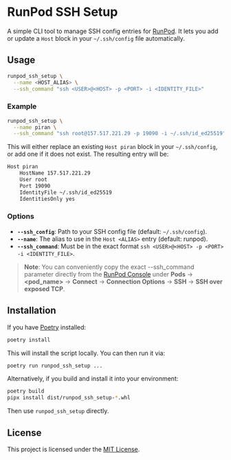 # RunPod SSH Setup

A simple CLI tool to manage SSH config entries for [RunPod](https://www.runpod.io/).
It lets you add or update a `Host` block in your `~/.ssh/config` file automatically.

## Usage

```bash
runpod_ssh_setup \
  --name <HOST_ALIAS> \
  --ssh_command "ssh <USER>@<HOST> -p <PORT> -i <IDENTITY_FILE>"
```

### Example

```bash
runpod_ssh_setup \
  --name piran \
  --ssh_command "ssh root@157.517.221.29 -p 19090 -i ~/.ssh/id_ed25519"
```

This will either replace an existing `Host piran` block in your `~/.ssh/config`, or add
one if it does not exist. The resulting entry will be:

```txt
Host piran
    HostName 157.517.221.29
    User root
    Port 19090
    IdentityFile ~/.ssh/id_ed25519
    IdentitiesOnly yes
```

### Options

- **`--ssh_config`**: Path to your SSH config file (default: `~/.ssh/config`).
- **`--name`**: The alias to use in the `Host <ALIAS>` entry  (default: runpod).
- **`--ssh_command`**: Must be in the exact format
  `ssh <USER>@<HOST> -p <PORT> -i <IDENTITY_FILE>`.

> **Note**: You can conveniently copy the exact --ssh_command parameter directly from
> the [RunPod Console](https://www.runpod.io/console/pods) under **Pods** →
> **\<pod_name\>** → **Connect** → **Connection Options** → **SSH** → **SSH over exposed
> TCP**.

## Installation

If you have [Poetry](https://python-poetry.org/) installed:

```bash
poetry install
```

This will install the script locally. You can then run it via:

```bash
poetry run runpod_ssh_setup ...
```

Alternatively, if you build and install it into your environment:

```bash
poetry build
pipx install dist/runpod_ssh_setup-*.whl
```

Then use `runpod_ssh_setup` directly.

## License

This project is licensed under the [MIT License](LICENSE).
